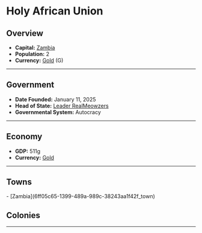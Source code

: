<!--UNDEDITED FILE, remove this entire line if this file has been edited!-->
# <!--NAME-->Holy African Union<!--NAME-->

## Overview

- **Capital:** <!--CAPITAL_LINK-->[Zambia](6ff05c65-1399-489a-989c-38243aa1f42f_town)<!--CAPITAL_LINK-->
- **Population:** <!--POPULATION-->2<!--POPULATION-->
- **Currency:** <!--CURRENCY_LINK-->[Gold](Gold_currency)<!--CURRENCY_LINK--> (<!--CURRENCY_ABV-->G<!--CURRENCY_ABV-->)

---

## Government

- **Date Founded:** <!--FOUNDED-->January 11, 2025<!--FOUNDED-->
- **Head of State:** <!--LEADER_TITLE_LINK-->[Leader RealMeowzers](RealMeowzers_user)<!--LEADER_TITLE_LINK-->
- **Governmental System:** <!--GOVERNMENT-->Autocracy<!--GOVERNMENT-->

---

## Economy

- **GDP:** <!--GDP-->511g<!--GDP-->
- **Currency:** <!--CURRENCY_LINK-->[Gold](Gold_currency)<!--CURRENCY_LINK-->

---

## Towns

<!--TOWNS-->- [Zambia](6ff05c65-1399-489a-989c-38243aa1f42f_town)<!--TOWNS-->

## Colonies

<!--COLONIES--><!--COLONIES-->

---